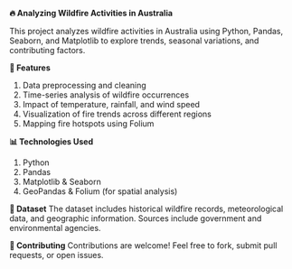 **🔥 Analyzing Wildfire Activities in Australia**

This project analyzes wildfire activities in Australia using Python, Pandas, Seaborn, and Matplotlib to explore trends, seasonal variations, and contributing factors.

**📌 Features**
1. Data preprocessing and cleaning
2. Time-series analysis of wildfire occurrences
3. Impact of temperature, rainfall, and wind speed
4. Visualization of fire trends across different regions
5. Mapping fire hotspots using Folium

**📊 Technologies Used**
1. Python
2. Pandas
3. Matplotlib & Seaborn
4. GeoPandas & Folium (for spatial analysis)

**📂 Dataset**
The dataset includes historical wildfire records, meteorological data, and geographic information. Sources include government and environmental agencies.

**📢 Contributing**
Contributions are welcome! Feel free to fork, submit pull requests, or open issues.

